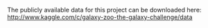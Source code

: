 The publicly available data for this project can be downloaded here:
http://www.kaggle.com/c/galaxy-zoo-the-galaxy-challenge/data

